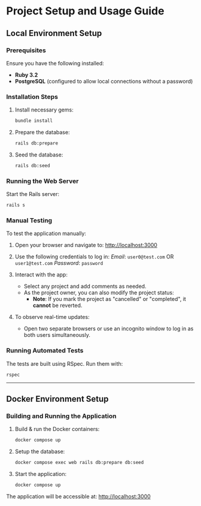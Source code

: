 # Project Setup and Usage Guide

## Local Environment Setup

### Prerequisites
Ensure you have the following installed:
- **Ruby 3.2** 
- **PostgreSQL** (configured to allow local connections without a password)

### Installation Steps
1. Install necessary gems:
   ```bash
   bundle install
   ```
2. Prepare the database:
   ```bash
   rails db:prepare
   ```
3. Seed the database:
   ```bash
   rails db:seed
   ```

### Running the Web Server
Start the Rails server:
```bash
rails s
```

### Manual Testing
To test the application manually:
1. Open your browser and navigate to: [http://localhost:3000](http://localhost:3000)
   
2. Use the following credentials to log in:
     *Email*: `user0@test.com` OR `user1@test.com`
     *Password*: `password`

3. Interact with the app:
   - Select any project and add comments as needed.
   - As the project owner, you can also modify the project status:
     - **Note**: If you mark the project as "cancelled" or "completed", it **cannot** be reverted.

4. To observe real-time updates:
   - Open two separate browsers or use an incognito window to log in as both users simultaneously.

### Running Automated Tests
The tests are built using RSpec. Run them with:
```bash
rspec
```

---

## Docker Environment Setup

### Building and Running the Application

1. Build & run the Docker containers:
   ```bash
   docker compose up
   ```

2. Setup the database:
   ```bash
   docker compose exec web rails db:prepare db:seed
   ```

3. Start the application:
   ```bash
   docker compose up
   ```

The application will be accessible at: [http://localhost:3000](http://localhost:3000)